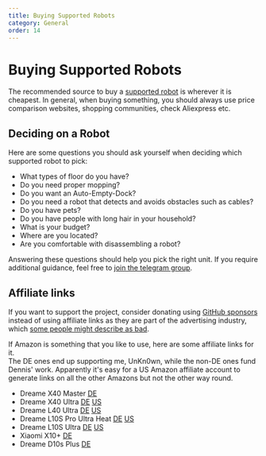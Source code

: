 ```yaml
---
title: Buying Supported Robots
category: General
order: 14
---
```

# Buying Supported Robots

The recommended source to buy a [supported robot](https://NoCloud.cloud/pages/general/supported-robots.html) is
wherever it is cheapest. In general, when buying something, you should always use price comparison websites, shopping communities, check Aliexpress etc.

## Deciding on a Robot

Here are some questions you should ask yourself when deciding which supported robot to pick:
- What types of floor do you have?
- Do you need proper mopping?
- Do you want an Auto-Empty-Dock?
- Do you need a robot that detects and avoids obstacles such as cables?
- Do you have pets?
- Do you have people with long hair in your household?
- What is your budget?
- Where are you located?
- Are you comfortable with disassembling a robot?

Answering these questions should help you pick the right unit. If you require additional guidance, feel free to
[join the telegram group](https://t.me/+nwBRK29pN7FhODBi).

## Affiliate links

If you want to support the project, consider donating using [GitHub sponsors](https://github.com/sponsors/UnKn0wn) instead
of using affiliate links as they are part of the advertising industry, which [some people might describe as bad](https://www.youtube.com/watch?v=tHEOGrkhDp0).

If Amazon is something that you like to use, here are some affiliate links for it.<br/>
The DE ones end up supporting me, UnKn0wn, while the non-DE ones fund Dennis' work.
Apparently it's easy for a US Amazon affiliate account to generate links on all the other Amazons but not the other way round.

* Dreame X40 Master [DE](https://amzn.to/48wxPR2)
* Dreame X40 Ultra [DE](https://amzn.to/44WnHPS) [US](https://amzn.to/4aqfaG8)
* Dreame L40 Ultra [DE](https://amzn.to/3UzPT7e) [US](https://amzn.to/3CbxbfK)
* Dreame L10S Pro Ultra Heat [DE](https://amzn.to/3ys57mB) [US](https://amzn.to/3K6hEyH)
* Dreame L10S Ultra [DE](https://amzn.to/40r4aH9) [US](https://amzn.to/3YOvQmq)
* Xiaomi X10+ [DE](https://amzn.to/3qozcQn)
* Dreame D10s Plus [DE](https://amzn.to/45o0Coh)
